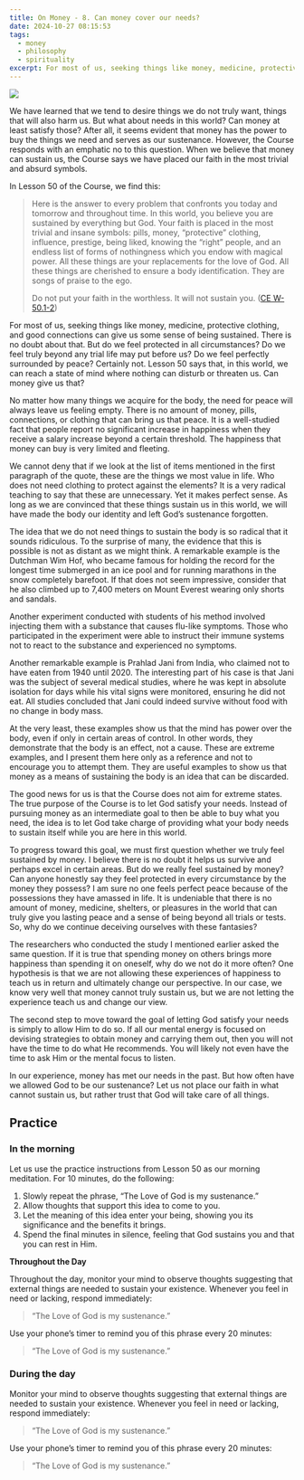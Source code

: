 ```yaml
---
title: On Money - 8. Can money cover our needs?
date: 2024-10-27 08:15:53
tags:
  - money
  - philosophy
  - spirituality
excerpt: For most of us, seeking things like money, medicine, protective clothing, and good connections can give us some sense of being sustained. There is no doubt about that.
---
```

![](https://siran.github.io/assets/a_new_vision_on_money/wim-hof-in-shorts-and-sandals-on-everest-peak.avif)

We have learned that we tend to desire things we do not truly want, things that will also harm us. But what about needs in this world? Can money at least satisfy those? After all, it seems evident that money has the power to buy the things we need and serves as our sustenance. However, the Course responds with an emphatic no to this question. When we believe that money can sustain us, the Course says we have placed our faith in the most trivial and absurd symbols.

In Lesson 50 of the Course, we find this:

> Here is the answer to every problem that confronts you today and tomorrow and throughout time. In this world, you believe you are sustained by everything but God. Your faith is placed in the most trivial and insane symbols: pills, money, “protective” clothing, influence, prestige, being liked, knowing the “right” people, and an endless list of forms of nothingness which you endow with magical power. All these things are your replacements for the love of God. All these things are cherished to ensure a body identification. They are songs of praise to the ego.  
  >
 > Do not put your faith in the worthless. It will not sustain you.  ([CE W-50.1-2](https://acimce.app/:W-50.1-2))
 
For most of us, seeking things like money, medicine, protective clothing, and good connections can give us some sense of being sustained. There is no doubt about that. But do we feel protected in all circumstances? Do we feel truly beyond any trial life may put before us? Do we feel perfectly surrounded by peace? Certainly not. Lesson 50 says that, in this world, we can reach a state of mind where nothing can disturb or threaten us. Can money give us that?

No matter how many things we acquire for the body, the need for peace will always leave us feeling empty. There is no amount of money, pills, connections, or clothing that can bring us that peace. It is a well-studied fact that people report no significant increase in happiness when they receive a salary increase beyond a certain threshold. The happiness that money can buy is very limited and fleeting.

We cannot deny that if we look at the list of items mentioned in the first paragraph of the quote, these are the things we most value in life. Who does not need clothing to protect against the elements? It is a very radical teaching to say that these are unnecessary. Yet it makes perfect sense. As long as we are convinced that these things sustain us in this world, we will have made the body our identity and left God’s sustenance forgotten.

The idea that we do not need things to sustain the body is so radical that it sounds ridiculous. To the surprise of many, the evidence that this is possible is not as distant as we might think. A remarkable example is the Dutchman Wim Hof, who became famous for holding the record for the longest time submerged in an ice pool and for running marathons in the snow completely barefoot. If that does not seem impressive, consider that he also climbed up to 7,400 meters on Mount Everest wearing only shorts and sandals.

Another experiment conducted with students of his method involved injecting them with a substance that causes flu-like symptoms. Those who participated in the experiment were able to instruct their immune systems not to react to the substance and experienced no symptoms.

Another remarkable example is Prahlad Jani from India, who claimed not to have eaten from 1940 until 2020. The interesting part of his case is that Jani was the subject of several medical studies, where he was kept in absolute isolation for days while his vital signs were monitored, ensuring he did not eat. All studies concluded that Jani could indeed survive without food with no change in body mass.

At the very least, these examples show us that the mind has power over the body, even if only in certain areas of control. In other words, they demonstrate that the body is an effect, not a cause. These are extreme examples, and I present them here only as a reference and not to encourage you to attempt them. They are useful examples to show us that money as a means of sustaining the body is an idea that can be discarded.

The good news for us is that the Course does not aim for extreme states. The true purpose of the Course is to let God satisfy your needs. Instead of pursuing money as an intermediate goal to then be able to buy what you need, the idea is to let God take charge of providing what your body needs to sustain itself while you are here in this world.

To progress toward this goal, we must first question whether we truly feel sustained by money. I believe there is no doubt it helps us survive and perhaps excel in certain areas. But do we really feel sustained by money? Can anyone honestly say they feel protected in every circumstance by the money they possess? I am sure no one feels perfect peace because of the possessions they have amassed in life. It is undeniable that there is no amount of money, medicine, shelters, or pleasures in the world that can truly give you lasting peace and a sense of being beyond all trials or tests. So, why do we continue deceiving ourselves with these fantasies?

The researchers who conducted the study I mentioned earlier asked the same question. If it is true that spending money on others brings more happiness than spending it on oneself, why do we not do it more often? One hypothesis is that we are not allowing these experiences of happiness to teach us in return and ultimately change our perspective. In our case, we know very well that money cannot truly sustain us, but we are not letting the experience teach us and change our view.

The second step to move toward the goal of letting God satisfy your needs is simply to allow Him to do so. If all our mental energy is focused on devising strategies to obtain money and carrying them out, then you will not have the time to do what He recommends. You will likely not even have the time to ask Him or the mental focus to listen.

In our experience, money has met our needs in the past. But how often have we allowed God to be our sustenance? Let us not place our faith in what cannot sustain us, but rather trust that God will take care of all things.

## Practice
### In the morning
Let us use the practice instructions from Lesson 50 as our morning meditation. For 10 minutes, do the following:

1. Slowly repeat the phrase, “The Love of God is my sustenance.”
2. Allow thoughts that support this idea to come to you.
3. Let the meaning of this idea enter your being, showing you its significance and the benefits it brings.
4. Spend the final minutes in silence, feeling that God sustains you and that you can rest in Him.

**Throughout the Day**

Throughout the day, monitor your mind to observe thoughts suggesting that external things are needed to sustain your existence. Whenever you feel in need or lacking, respond immediately:

> “The Love of God is my sustenance.”

Use your phone’s timer to remind you of this phrase every 20 minutes:

> “The Love of God is my sustenance.”

### During the day
Monitor your mind to observe thoughts suggesting that external things are needed to sustain your existence. Whenever you feel in need or lacking, respond immediately:

> “The Love of God is my sustenance.”

Use your phone’s timer to remind you of this phrase every 20 minutes:

> “The Love of God is my sustenance.”
